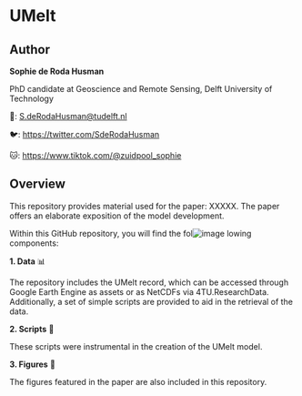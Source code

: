 # UMelt

## Author
**Sophie de Roda Husman** 

PhD candidate at Geoscience and Remote Sensing, Delft University of Technology

📧: S.deRodaHusman@tudelft.nl

🐦: https://twitter.com/SdeRodaHusman

🐱: https://www.tiktok.com/@zuidpool_sophie


## Overview
This repository provides material used for the paper: XXXXX. The paper offers an elaborate exposition of the model development. 

Within this GitHub repository, you will find the fol![image](https://github.com/SdeRodaHusman/UMelt/assets/75474079/95763c9f-6bba-4c34-9a40-78422bbaab2b)
lowing components:

**1. Data** :bar_chart:

The repository includes the UMelt record, which can be accessed through Google Earth Engine as assets or as NetCDFs via 4TU.ResearchData. Additionally, a set of simple scripts are provided to aid in the retrieval of the data.

**2. Scripts** :page_with_curl:

These scripts were instrumental in the creation of the UMelt model.

**3. Figures** :milky_way:

The figures featured in the paper are also included in this repository.




